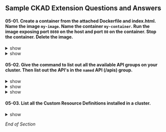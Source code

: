 ## Sample CKAD Extension Questions and Answers

#### 05-01. Create a container from the attached Dockerfile and index.html. Name the image `my-image`. Name the container `my-container`. Run the image exposing port `8080` on the host and port `80` on the container. Stop the container. Delete the image.

<details><summary>show</summary>
<p>

Create a file called index.html
```bash
vi index.html

```

Edit index.html with the following text.
```bash
Hardships often prepare ordinary people for an extraordinary destiny.

```

Create a file called Dockerfile
```bash
vi Dockerfile

```

Edit the Docker with to include the text below
```bash
FROM nginx:latest
COPY ./index.html /usr/share/nginx/html/index.html
```

</p>
</details>

<details><summary>show</summary>
<p>

```bash
clear
# Build the docker image
docker build -t my-image:v0.1 .

```

```bash
clear
# Run the docker image
docker run -it --rm -d -p 8080:80 --name my-container my-image:v0.1

```

```bash
clear
# Verify Opertaion
curl localhost:8080

```

```bash
clear
# List all images
docker ps -a

```

```bash
clear
# Stop the Container
docker container stop my-container

```

```bash
clear
# Delete the Image
docker image rm my-image:v0.1

```

</p>
</details>

#### 05-02. Give the command to list out all the available API groups on your cluster. Then list out the API's in the `named` API (/apis) group.

<details><summary>show</summary>
<p>

```bash
clear
# Use the kubectl proxy to provide credentials to connect to the API server
# kubectl proxy starts a local proxy service on poort 8001
# kubectl proxy uses credentials from kubeconfig file
kubectl proxy &

```

</p>
</details>

<details><summary>show</summary>
<p>

```bash
clear
# List all available API groups from the API server
# /api is called the core API's
# /apis is called the named API's - going forward new features will be made available under this API
curl http://localhost:8001 -k | more 
```

Output:
```bash
1  "paths": [
00  593    "/.well-known/openid-configuration",
2     "/api",
      "/api/v1",
     "/apis",
0    "/apis/",
  593    "/apis/admissionregistration.k8s.io",
2     "/apis/admissionregistration.k8s.io/v1",
       "/apis/admissionregistration.k8s.io/v1beta1",
0         "/apis/apiextensions.k8s.io",
0  28    "/apis/apiextensions.k8s.io/v1",
96k         "/apis/apiextensions.k8s.io/v1beta1",
 0 -    "/apis/apiregistration.k8s.io",
-:--:-- -    "/apis/apiregistration.k8s.io/v1",
-:--:-- --:--:    "/apis/apiregistration.k8s.io/v1beta1",
-- 2    "/apis/apps",
89    "/apis/apps/v1",
6    "/apis/authentication.k8s.io",
k
    "/apis/authentication.k8s.io/v1",
    "/apis/authentication.k8s.io/v1beta1",
    "/apis/authorization.k8s.io",
    "/apis/authorization.k8s.io/v1",
    "/apis/authorization.k8s.io/v1beta1",
    "/apis/autoscaling",
    "/apis/autoscaling/v1",
    "/apis/autoscaling/v2beta1",
    "/apis/autoscaling/v2beta2",
    "/apis/batch",
    "/apis/batch/v1",
    "/apis/batch/v1beta1",
    "/apis/certificates.k8s.io",
    "/apis/certificates.k8s.io/v1",
    "/apis/certificates.k8s.io/v1beta1",
...
```

</p>
</details>

<details><summary>show</summary>
<p>

```bash
clear
# List all supported resource groups under the apis API
curl http://locahost:8001/apis -k | grep "name" | more

```

Output:
```bash
      "name": "apiregistration.k8s.io",
      "name": "apps",
      "name": "events.k8s.io",
      "name": "authentication.k8s.io",
      "name": "authorization.k8s.io",
      "name": "autoscaling",
      "name": "batch",
      "name": "certificates.k8s.io",
      "name": "networking.k8s.io",
      "name": "extensions",
      "name": "policy",
      "name": "rbac.authorization.k8s.io",
      "name": "storage.k8s.io",
      "name": "admissionregistration.k8s.io",
      "name": "apiextensions.k8s.io",
      "name": "scheduling.k8s.io",
      "name": "coordination.k8s.io",
      "name": "node.k8s.io",
      "name": "discovery.k8s.io",
      "name": "flowcontrol.apiserver.k8s.io",
```


</p>
</details>

#### 05-03. List all the Custom Resource Definitions installed in a cluster.

<details><summary>show</summary>
<p>

```bash
clear
# kubectl get Custom Resource Defintions
kubectl get crds

```

Output
```bash


```

</p>
</details>


*End of Section*